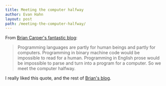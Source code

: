 ```yaml
---
title: Meeting the computer halfway
author: Evan Hahn
layout: post
path: /meeting-the-computer-halfway/
---
```


From [Brian Carper's fantastic blog](http://briancarper.net/blog/442/lisp-syntax-doesnt-suck):

> Programming languages are partly for human beings and partly for computers. Programming in binary machine code would be impossible to read for a human. Programming in English prose would be impossible to parse and turn into a program for a computer. So we meet the computer halfway.

I really liked this quote, and the rest of [Brian's blog](http://briancarper.net/).
